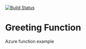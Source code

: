 [![Build Status](https://johnwatson484.visualstudio.com/John%20D%20Watson/_apis/build/status/Greeting%20Function?branchName=master)](https://johnwatson484.visualstudio.com/John%20D%20Watson/_build/latest?definitionId=28&branchName=master)

# Greeting Function
Azure function example
